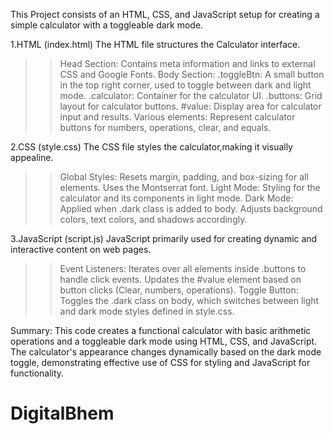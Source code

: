 This Project consists of an HTML, CSS, and JavaScript setup for creating a simple calculator with a toggleable dark mode. 

1.HTML (index.html)
The HTML file structures the Calculator interface.

>>Head Section: Contains meta information and links to external CSS and Google Fonts.
>>Body Section:
   .toggleBtn: A small button in the top right corner, used to toggle between dark and light mode.
   .calculator: Container for the calculator UI.
   .buttons: Grid layout for calculator buttons.
   #value: Display area for calculator input and results.
Various <span> elements: Represent calculator buttons for numbers, operations, clear, and equals.


2.CSS (style.css)
The CSS file styles the calculator,making it visually appealine.

>>Global Styles: Resets margin, padding, and box-sizing for all elements. Uses the Montserrat font.
>>Light Mode: Styling for the calculator and its components in light mode.
>>Dark Mode: Applied when .dark class is added to body. Adjusts background colors, text colors,
 and shadows accordingly.


3.JavaScript (script.js)
JavaScript primarily used for creating dynamic and interactive content on web pages.

>>Event Listeners:
Iterates over all <span> elements inside .buttons to handle click events.
Updates the #value element based on button clicks (Clear, numbers, operations).
Toggle Button: Toggles the .dark class on body, which switches between light and dark mode styles defined in style.css.



Summary:
This code creates a functional calculator with basic arithmetic operations and a toggleable dark mode using HTML, CSS, and JavaScript. The calculator's appearance changes dynamically based on the dark mode toggle, demonstrating effective use of CSS for styling and JavaScript for functionality.

# DigitalBhem
